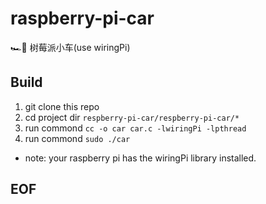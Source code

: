 # raspberry-pi-car
🏎🚗 树莓派小车(use wiringPi)

## Build

1. git clone this repo
2. cd project dir  `respberry-pi-car/respberry-pi-car/*`
3. run commond  `cc -o car car.c -lwiringPi -lpthread`
4. run commond  `sudo ./car`

* note: your raspberry pi has the wiringPi library installed.

## EOF
